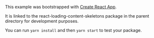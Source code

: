This example was bootstrapped with [Create React App](https://github.com/facebook/create-react-app).

It is linked to the react-loading-content-skeletons package in the parent directory for development purposes.

You can run `yarn install` and then `yarn start` to test your package.
